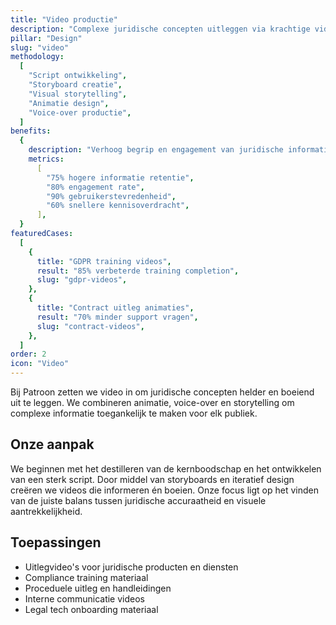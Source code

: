 ```yaml
---
title: "Video productie"
description: "Complexe juridische concepten uitleggen via krachtige video content"
pillar: "Design"
slug: "video"
methodology:
  [
    "Script ontwikkeling",
    "Storyboard creatie",
    "Visual storytelling",
    "Animatie design",
    "Voice-over productie",
  ]
benefits:
  {
    description: "Verhoog begrip en engagement van juridische informatie met 85% door effectieve video uitleg",
    metrics:
      [
        "75% hogere informatie retentie",
        "80% engagement rate",
        "90% gebruikerstevredenheid",
        "60% snellere kennisoverdracht",
      ],
  }
featuredCases:
  [
    {
      title: "GDPR training videos",
      result: "85% verbeterde training completion",
      slug: "gdpr-videos",
    },
    {
      title: "Contract uitleg animaties",
      result: "70% minder support vragen",
      slug: "contract-videos",
    },
  ]
order: 2
icon: "Video"
---
```


Bij Patroon zetten we video in om juridische concepten helder en boeiend uit te leggen. We combineren animatie, voice-over en storytelling om complexe informatie toegankelijk te maken voor elk publiek.

## Onze aanpak

We beginnen met het destilleren van de kernboodschap en het ontwikkelen van een sterk script. Door middel van storyboards en iteratief design creëren we videos die informeren én boeien. Onze focus ligt op het vinden van de juiste balans tussen juridische accuraatheid en visuele aantrekkelijkheid.

## Toepassingen

- Uitlegvideo's voor juridische producten en diensten
- Compliance training materiaal
- Proceduele uitleg en handleidingen
- Interne communicatie videos
- Legal tech onboarding materiaal
